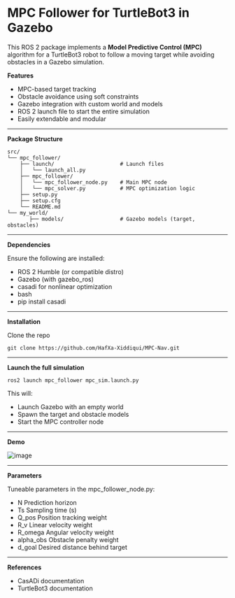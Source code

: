 # MPC Follower for TurtleBot3 in Gazebo

This ROS 2 package implements a **Model Predictive Control (MPC)** algorithm for a TurtleBot3 robot to follow a moving target while avoiding obstacles in a Gazebo simulation.

**Features**

- MPC-based target tracking
- Obstacle avoidance using soft constraints
- Gazebo integration with custom world and models
- ROS 2 launch file to start the entire simulation
- Easily extendable and modular

---

**Package Structure**

```text
src/
└── mpc_follower/
    ├── launch/                     # Launch files
    │   └── launch_all.py
    ├── mpc_follower/             
    │   └── mpc_follower_node.py    # Main MPC node
    │   └── mpc_solver.py           # MPC optimization logic
    ├── setup.py
    ├── setup.cfg
    └── README.md
└── my_world/
       ├── models/                  # Gazebo models (target, obstacles)
```

---

**Dependencies**

Ensure the following are installed:

- ROS 2 Humble (or compatible distro)
- Gazebo (with gazebo_ros)
- casadi for nonlinear optimization
- bash
- pip install casadi

---

**Installation**

Clone the repo
```text
git clone https://github.com/HafXa-Xiddiqui/MPC-Nav.git
```
---

**Launch the full simulation**
```text
ros2 launch mpc_follower mpc_sim.launch.py
```
This will:

   - Launch Gazebo with an empty world
   - Spawn the target and obstacle models
   - Start the MPC controller node

---
**Demo**

![image](https://github.com/user-attachments/assets/c065e45d-7463-4275-b910-9ad49108ec7f)

---

**Parameters**

Tuneable parameters in the mpc_follower_node.py:
- N	Prediction horizon
- Ts	Sampling time (s)
- Q_pos	Position tracking weight
- R_v	Linear velocity weight
- R_omega	Angular velocity weight
- alpha_obs	Obstacle penalty weight
- d_goal	Desired distance behind target

---

**References**

 - CasADi documentation
 - TurtleBot3 documentation





